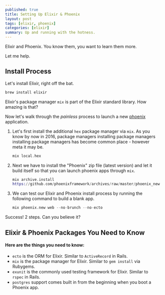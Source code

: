 ```yaml
---
published: true
title: Setting Up Elixir & Phoenix
layout: post
tags: [elixir, phoenix]
categories: [elixir]
summary: Up and running with the hotness.
---
```


Elixir and Phoenix. You know them, you want to learn them more.

Let me help.

## Install Process

Let's install Elixir, right off the bat.

```elixir
brew install elixir
```

Elixir's package manager `mix` is part of the Elixir standard library. How
amazing is that?

Now let's walk through the *painless* process to launch a new
[phoenix](http://www.phoenixframework.org/docs/installation) application.

1. Let's first install the additional `hex` package manager via `mix`. As you
   know by now in 2016, package managers installing package managers installing
   package managers has become common place - however meta it may be.

   ```elixir
   mix local.hex
    ```

2. Next we have to install the "Phoenix" zip file (latest version) and let it
   build itself so that you can launch phoenix apps through `mix`.

   ```elixir
   mix archive.install
   https://github.com/phoenixframework/archives/raw/master/phoenix_new.ez
    ```

3. We can test our Elixir and Phoenix install process by running the following
   command to build a blank app.

   ```elixir
   mix phoenix.new web --no-brunch --no-ecto
   ```

Success! 2 steps. Can you believe it?

## Elixir & Phoenix Packages You Need to Know 

#### Here are the things you need to know:

- `ecto` is the ORM for Elixir. Similar to `ActiveRecord` in Rails.
- `mix` is the package manager for Elixir. Similar to `gem install` via
    Rubygems.
- `exunit` is the commonly used testing framework for Elixir. Similar to `rspec`
    in Rails.
- `postgres` support comes built in from the beginning when you boot a Phoenix
    app.
